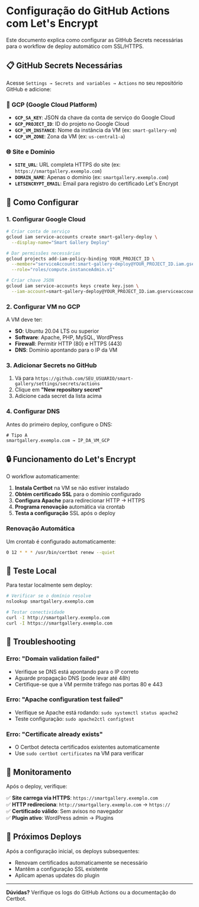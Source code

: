 # Configuração do GitHub Actions com Let's Encrypt

Este documento explica como configurar as GitHub Secrets necessárias para o workflow de deploy automático com SSL/HTTPS.

## 📋 GitHub Secrets Necessárias

Acesse `Settings → Secrets and variables → Actions` no seu repositório GitHub e adicione:

### 🔐 **GCP (Google Cloud Platform)**
- **`GCP_SA_KEY`**: JSON da chave da conta de serviço do Google Cloud
- **`GCP_PROJECT_ID`**: ID do projeto no Google Cloud  
- **`GCP_VM_INSTANCE`**: Nome da instância da VM (ex: `smart-gallery-vm`)
- **`GCP_VM_ZONE`**: Zona da VM (ex: `us-central1-a`)

### 🌐 **Site e Domínio**  
- **`SITE_URL`**: URL completa HTTPS do site (ex: `https://smartgallery.exemplo.com`)
- **`DOMAIN_NAME`**: Apenas o domínio (ex: `smartgallery.exemplo.com`)
- **`LETSENCRYPT_EMAIL`**: Email para registro do certificado Let's Encrypt

## 🚀 Como Configurar

### 1. Configurar Google Cloud

```bash
# Criar conta de serviço
gcloud iam service-accounts create smart-gallery-deploy \
  --display-name="Smart Gallery Deploy"

# Dar permissões necessárias
gcloud projects add-iam-policy-binding YOUR_PROJECT_ID \
  --member="serviceAccount:smart-gallery-deploy@YOUR_PROJECT_ID.iam.gserviceaccount.com" \
  --role="roles/compute.instanceAdmin.v1"

# Criar chave JSON
gcloud iam service-accounts keys create key.json \
  --iam-account=smart-gallery-deploy@YOUR_PROJECT_ID.iam.gserviceaccount.com
```

### 2. Configurar VM no GCP

A VM deve ter:
- **SO**: Ubuntu 20.04 LTS ou superior
- **Software**: Apache, PHP, MySQL, WordPress
- **Firewall**: Permitir HTTP (80) e HTTPS (443)
- **DNS**: Domínio apontando para o IP da VM

### 3. Adicionar Secrets no GitHub

1. Vá para `https://github.com/SEU_USUARIO/smart-gallery/settings/secrets/actions`
2. Clique em **"New repository secret"**
3. Adicione cada secret da lista acima

### 4. Configurar DNS

Antes do primeiro deploy, configure o DNS:

```
# Tipo A
smartgallery.exemplo.com → IP_DA_VM_GCP
```

## 🔒 Funcionamento do Let's Encrypt

O workflow automaticamente:

1. **Instala Certbot** na VM se não estiver instalado
2. **Obtém certificado SSL** para o domínio configurado  
3. **Configura Apache** para redirecionar HTTP → HTTPS
4. **Programa renovação** automática via crontab
5. **Testa a configuração** SSL após o deploy

### Renovação Automática

Um crontab é configurado automaticamente:
```bash
0 12 * * * /usr/bin/certbot renew --quiet
```

## 🧪 Teste Local

Para testar localmente sem deploy:

```bash
# Verificar se o domínio resolve
nslookup smartgallery.exemplo.com

# Testar conectividade
curl -I http://smartgallery.exemplo.com
curl -I https://smartgallery.exemplo.com
```

## 🚨 Troubleshooting

### Erro: "Domain validation failed"
- Verifique se DNS está apontando para o IP correto
- Aguarde propagação DNS (pode levar até 48h)
- Certifique-se que a VM permite tráfego nas portas 80 e 443

### Erro: "Apache configuration test failed"  
- Verifique se Apache está rodando: `sudo systemctl status apache2`
- Teste configuração: `sudo apache2ctl configtest`

### Erro: "Certificate already exists"
- O Certbot detecta certificados existentes automaticamente
- Use `sudo certbot certificates` na VM para verificar

## 📱 Monitoramento

Após o deploy, verifique:

✅ **Site carrega via HTTPS**: `https://smartgallery.exemplo.com`  
✅ **HTTP redireciona**: `http://smartgallery.exemplo.com` → `https://`  
✅ **Certificado válido**: Sem avisos no navegador  
✅ **Plugin ativo**: WordPress admin → Plugins  

## 🔄 Próximos Deploys

Após a configuração inicial, os deploys subsequentes:
- Renovam certificados automaticamente se necessário
- Mantêm a configuração SSL existente  
- Aplicam apenas updates do plugin

---

**Dúvidas?** Verifique os logs do GitHub Actions ou a documentação do Certbot.